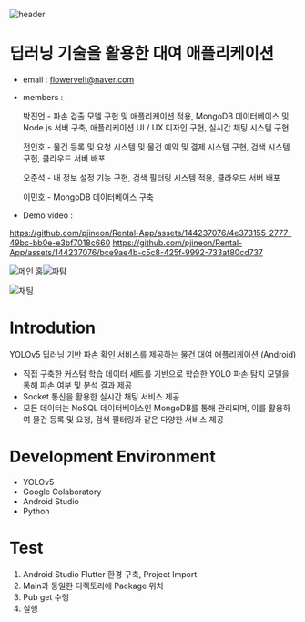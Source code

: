 ![header](https://capsule-render.vercel.app/api?type=soft&color=gradient&height=300&section=header&text=Rental%20Application&fontSize=90)


# 딥러닝 기술을 활용한 대여 애플리케이션

 - email : flowervelt@naver.com

 - members :

   박진언 - 파손 검출 모델 구현 및 애플리케이션 적용, MongoDB 데이터베이스 및 Node.js 서버 구축, 애플리케이션 UI / UX 디자인 구현, 실시간 채팅 시스템 구현

 
   전인호 - 물건 등록 및 요청 시스템 및 물건 예약 및 결제 시스템 구현, 검색 시스템 구현, 클라우드 서버 배포

   
   오준석 - 내 정보 설정 기능 구현, 검색 필터링 시스템 적용, 클라우드 서버 배포


   이민호 - MongoDB 데이터베이스 구축 
           
 - Demo video : 

https://github.com/pjineon/Rental-App/assets/144237076/4e373155-2777-49bc-bb0e-e3bf7018c660
https://github.com/pjineon/Rental-App/assets/144237076/bce9ae4b-c5c8-425f-9992-733af80cd737


![메인 홈](https://github.com/pjineon/Rental-App/assets/144237076/b2e42d7f-68e8-4259-9c87-4abd28b75578)![파탐](https://github.com/pjineon/Rental-App/assets/144237076/93f87381-89ea-4846-9d35-d8e5ff38b495)


![채팅](https://github.com/pjineon/Rental-App/assets/144237076/7eda73a3-7fcd-4ded-ad9c-341d21cd412c)


# Introdution
YOLOv5 딥러닝 기반 파손 확인 서비스를 제공하는 물건 대여 애플리케이션 (Android)
 - 직접 구축한 커스텀 학습 데이터 세트를 기반으로 학습한 YOLO 파손 탐지 모델을 통해 파손 여부 및 분석 결과 제공
 - Socket 통신을 활용한 실시간 채팅 서비스 제공
 - 모든 데이터는 NoSQL 데이터베이스인 MongoDB를 통해 관리되며, 이를 활용하여 물건 등록 및 요청, 검색 필터링과 같은 다양한 서비스 제공


# Development Environment
- YOLOv5
- Google Colaboratory
- Android Studio
- Python

# Test
1. Android Studio Flutter 환경 구축, Project Import
2. Main과 동일한 디렉토리에 Package 위치
3. Pub get 수행
4. 실행
